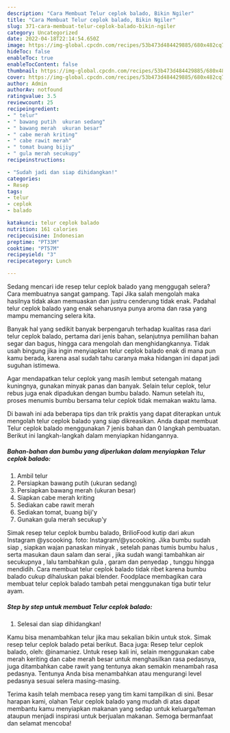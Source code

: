 ```yaml
---
description: "Cara Membuat Telur ceplok balado, Bikin Ngiler"
title: "Cara Membuat Telur ceplok balado, Bikin Ngiler"
slug: 371-cara-membuat-telur-ceplok-balado-bikin-ngiler
category: Uncategorized
date: 2022-04-18T22:14:54.650Z
image: https://img-global.cpcdn.com/recipes/53b473d484429885/680x482cq70/telur-ceplok-balado-foto-resep-utama.jpg
hideToc: false
enableToc: true
enableTocContent: false
thumbnail: https://img-global.cpcdn.com/recipes/53b473d484429885/680x482cq70/telur-ceplok-balado-foto-resep-utama.jpg
cover: https://img-global.cpcdn.com/recipes/53b473d484429885/680x482cq70/telur-ceplok-balado-foto-resep-utama.jpg
author: Admin
authorAv: notfound
ratingvalue: 3.5
reviewcount: 25
recipeingredient:
- " telur"
- " bawang putih  ukuran sedang"
- " bawang merah  ukuran besar"
- " cabe merah kriting"
- " cabe rawit merah"
- " tomat buang bijiy"
- " gula merah secukupy"
recipeinstructions:

- "Sudah jadi dan siap dihidangkan!"
categories:
- Resep
tags:
- telur
- ceplok
- balado

katakunci: telur ceplok balado 
nutrition: 161 calories
recipecuisine: Indonesian
preptime: "PT33M"
cooktime: "PT57M"
recipeyield: "3"
recipecategory: Lunch

---
```



Sedang mencari ide resep telur ceplok balado yang menggugah selera? Cara membuatnya sangat gampang. Tapi Jika salah mengolah maka hasilnya tidak akan memuaskan dan justru cenderung tidak enak. Padahal telur ceplok balado yang enak seharusnya punya aroma dan rasa yang mampu memancing selera kita.


Banyak hal yang sedikit banyak berpengaruh terhadap kualitas rasa dari telur ceplok balado, pertama dari jenis bahan, selanjutnya pemilihan bahan segar dan bagus, hingga cara mengolah dan menghidangkannya. Tidak usah bingung jika ingin menyiapkan telur ceplok balado enak di mana pun kamu berada, karena asal sudah tahu caranya maka hidangan ini dapat jadi suguhan istimewa.

Agar mendapatkan telur ceplok yang masih lembut setengah matang kuningnya, gunakan minyak panas dan banyak. Selain telur ceplok, telur rebus juga enak dipadukan dengan bumbu balado. Namun setelah itu, proses menumis bumbu bersama telur ceplok tidak memakan waktu lama.


Di bawah ini ada beberapa tips dan trik praktis yang dapat diterapkan untuk mengolah telur ceplok balado yang siap dikreasikan. Anda dapat membuat Telur ceplok balado menggunakan 7 jenis bahan dan 0 langkah pembuatan. Berikut ini langkah-langkah dalam menyiapkan hidangannya.

<!--inarticleads1-->

##### Bahan-bahan dan bumbu yang diperlukan dalam menyiapkan Telur ceplok balado:

1. Ambil  telur
1. Persiapkan  bawang putih  (ukuran sedang)
1. Persiapkan  bawang merah  (ukuran besar)
1. Siapkan  cabe merah kriting
1. Sediakan  cabe rawit merah
1. Sediakan  tomat, buang biji&#39;y
1. Gunakan  gula merah secukup&#39;y


Simak resep telur ceplok bumbu balado, BrilioFood kutip dari akun Instagram @yscooking. foto: Instagram/@yscooking. Jika bumbu sudah siap , siapkan wajan panaskan minyak , setelah panas tumis bumbu halus , serta masukan daun salam dan serai , jika sudah wangi tambahkan air secukupnya , lalu tambahkan gula , garam dan penyedap , tunggu hingga mendidih. Cara membuat telur ceplok balado tidak ribet karena bumbu balado cukup dihaluskan pakai blender. Foodplace membagikan cara membuat telur ceplok balado tambah petai menggunakan tiga butir telur ayam. 

<!--inarticleads2-->

##### Step by step untuk membuat Telur ceplok balado:


1. Selesai dan siap dihidangkan!

Kamu bisa menambahkan telur jika mau sekalian bikin untuk stok. Simak resep telur ceplok balado petai berikut. Baca juga: Resep telur ceplok balado, oleh: @inamaniez. Untuk resep kali ini, selain menggunakan cabe merah keriting dan cabe merah besar untuk menghasilkan rasa pedasnya, juga ditambahkan cabe rawit yang tentunya akan semakin menambah rasa pedasnya. Tentunya Anda bisa menambahkan atau mengurangi level pedasnya sesuai selera masing-masing. 

Terima kasih telah membaca resep yang tim kami tampilkan di sini. Besar harapan kami, olahan Telur ceplok balado yang mudah di atas dapat membantu kamu menyiapkan makanan yang sedap untuk keluarga/teman ataupun menjadi inspirasi untuk berjualan makanan. Semoga bermanfaat dan selamat mencoba!
